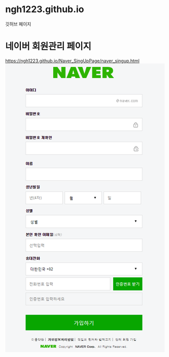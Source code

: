 # ngh1223.github.io
깃허브 페이지

# 네이버 회원관리 페이지
https://ngh1223.github.io/Naver_SingUpPage/naver_singup.html
![singup](./Naver_SingUpPage/sample_image/singup.png)
